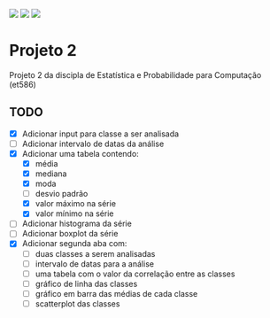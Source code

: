 ![](https://img.shields.io/badge/R-276DC3?style=for-the-badge&logo=r&logoColor=white)
![](https://img.shields.io/badge/Shiny-75AADB?style=for-the-badge&logo=rstudio&logoColor=white)
![](https://img.shields.io/badge/ShinyDashboard-75AADB?style=for-the-badge&logo=rstudio&logoColor=white)

# Projeto 2
Projeto 2 da discipla de Estatística e Probabilidade para Computação (et586)

## TODO
- [x] Adicionar input para classe a ser analisada
- [ ] Adicionar intervalo de datas da análise
- [x] Adicionar uma tabela contendo:
   - [x] média 
   - [x] mediana
   - [x] moda
   - [ ] desvio padrão
   - [x] valor máximo na série
   - [x] valor mínimo na série
- [ ] Adicionar histograma da série
- [ ] Adicionar boxplot da série
- [x] Adicionar segunda aba com:
   - [ ] duas classes a serem analisadas
   - [ ] intervalo de datas para a análise
   - [ ] uma tabela com o valor da correlação entre as classes
   - [ ] gráfico de linha das classes
   - [ ] gráfico em barra das médias de cada classe
   - [ ] scatterplot das classes 
